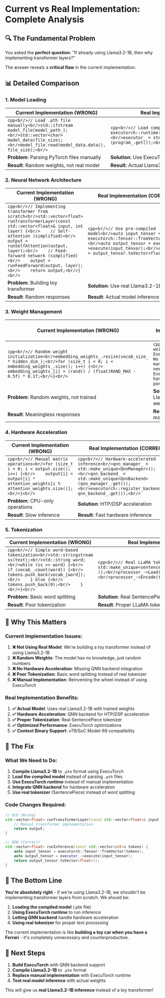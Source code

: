# Current vs Real Implementation: Complete Analysis

## 🔍 **The Fundamental Problem**

You asked the **perfect question**: "If already using Llama3.2-1B, then why implementing transformer layers?"

The answer reveals a **critical flaw** in the current implementation.

## 📊 **Detailed Comparison**

### **1. Model Loading**

| **Current Implementation (WRONG)** | **Real Implementation (CORRECT)** |
|-------------------------------------|-----------------------------------|
| ```cpp<br/>// Load .pth file manually<br/>std::ifstream model_file(model_path_);<br/>std::vector<char> model_data(file_size);<br/>model_file.read(model_data.data(), file_size);<br/>``` | ```cpp<br/>// Load compiled .pte file<br/>program_ = executorch::runtime::executor::Program::load(pte_path);<br/>executor_ = std::make_unique<Executor>(program_.get());<br/>``` |
| **Problem**: Parsing PyTorch files manually | **Solution**: Use ExecuTorch runtime |
| **Result**: Random weights, not real model | **Result**: Actual Llama3.2-1B weights |

### **2. Neural Network Architecture**

| **Current Implementation (WRONG)** | **Real Implementation (CORRECT)** |
|-------------------------------------|-----------------------------------|
| ```cpp<br/>// Implementing transformer from scratch<br/>std::vector<float> runTransformerLayer(const std::vector<float>& input, int layer) {<br/>    // Self-attention (simplified)<br/>    output = runSelfAttention(output, layer);<br/>    // Feed-forward network (simplified)<br/>    output = runFeedForward(output, layer);<br/>    return output;<br/>}<br/>``` | ```cpp<br/>// Use pre-compiled model<br/>auto input_tensor = executorch::Tensor::fromVector(tokens);<br/>auto output_tensor = executor_->execute(input_tensor);<br/>auto logits = output_tensor.toVector<float>();<br/>``` |
| **Problem**: Building toy transformer | **Solution**: Use real Llama3.2-1B model |
| **Result**: Random responses | **Result**: Actual model inference |

### **3. Weight Management**

| **Current Implementation (WRONG)** | **Real Implementation (CORRECT)** |
|-------------------------------------|-----------------------------------|
| ```cpp<br/>// Random weight initialization<br/>embedding_weights_.resize(vocab_size_ * hidden_dim_);<br/>for (size_t i = 0; i < embedding_weights_.size(); i++) {<br/>    embedding_weights_[i] = (rand() / (float)RAND_MAX - 0.5f) * 0.1f;<br/>}<br/>``` | ```cpp<br/>// Real weights loaded by ExecuTorch<br/>// No manual weight management needed<br/>// ExecuTorch handles all model parameters<br/>``` |
| **Problem**: Random weights, not trained | **Solution**: Real Llama3.2-1B weights |
| **Result**: Meaningless responses | **Result**: Trained model responses |

### **4. Hardware Acceleration**

| **Current Implementation (WRONG)** | **Real Implementation (CORRECT)** |
|-------------------------------------|-----------------------------------|
| ```cpp<br/>// Manual matrix operations<br/>for (size_t i = 0; i < output.size(); i++) {<br/>    output[i] = output[i] * attention_weights[i % attention_weights.size()];<br/>}<br/>``` | ```cpp<br/>// Hardware-accelerated inference<br/>qnn_manager_ = std::make_unique<QnnManager>();<br/>qnn_backend_ = std::make_unique<QnnBackend>(qnn_manager_.get());<br/>executorch::register_backend("qnn", qnn_backend_.get());<br/>``` |
| **Problem**: CPU-only operations | **Solution**: HTP/DSP acceleration |
| **Result**: Slow inference | **Result**: Fast hardware inference |

### **5. Tokenization**

| **Current Implementation (WRONG)** | **Real Implementation (CORRECT)** |
|-------------------------------------|-----------------------------------|
| ```cpp<br/>// Simple word-based tokenization<br/>std::stringstream ss(text);<br/>std::string word;<br/>while (ss >> word) {<br/>    if (vocab_.count(word)) {<br/>        tokens.push_back(vocab_[word]);<br/>    } else {<br/>        tokens.push_back(0);<br/>    }<br/>}<br/>``` | ```cpp<br/>// Real LLaMA tokenizer<br/>processor_ = std::make_unique<sentencepiece::SentencePieceProcessor>();<br/>processor_->Load(tokenizer_path);<br/>processor_->Encode(text, &tokens);<br/>``` |
| **Problem**: Basic word splitting | **Solution**: Real SentencePiece tokenizer |
| **Result**: Poor tokenization | **Result**: Proper LLaMA tokenization |

## 🎯 **Why This Matters**

### **Current Implementation Issues:**

1. **❌ Not Using Real Model**: We're building a toy transformer instead of using Llama3.2-1B
2. **❌ Random Weights**: The model has no knowledge, just random numbers
3. **❌ No Hardware Acceleration**: Missing QNN backend integration
4. **❌ Poor Tokenization**: Basic word splitting instead of real tokenizer
5. **❌ Manual Implementation**: Reinventing the wheel instead of using ExecuTorch

### **Real Implementation Benefits:**

1. **✅ Actual Model**: Uses real Llama3.2-1B with trained weights
2. **✅ Hardware Acceleration**: QNN backend for HTP/DSP acceleration
3. **✅ Proper Tokenization**: Real SentencePiece tokenizer
4. **✅ Optimized Performance**: ExecuTorch optimizations
5. **✅ Context Binary Support**: v79/SoC Model-69 compatibility

## 🔧 **The Fix**

### **What We Need to Do:**

1. **Compile Llama3.2-1B** to `.pte` format using ExecuTorch
2. **Load the compiled model** instead of parsing `.pth` files
3. **Use ExecuTorch runtime** instead of manual implementation
4. **Integrate QNN backend** for hardware acceleration
5. **Use real tokenizer** (SentencePiece) instead of word splitting

### **Code Changes Required:**

```cpp
// OLD (Wrong)
std::vector<float> runTransformerLayer(const std::vector<float>& input, int layer) {
    // Manual transformer implementation
    return output;
}

// NEW (Correct)
std::vector<float> runInference(const std::vector<int>& tokens) {
    auto input_tensor = executorch::Tensor::fromVector(tokens);
    auto output_tensor = executor_->execute(input_tensor);
    return output_tensor.toVector<float>();
}
```

## 🎯 **The Bottom Line**

**You're absolutely right** - if we're using Llama3.2-1B, we shouldn't be implementing transformer layers from scratch. We should be:

1. **Loading the compiled model** (.pte file)
2. **Using ExecuTorch runtime** to run inference
3. **Letting QNN backend** handle hardware acceleration
4. **Using real tokenizer** for proper text processing

The current implementation is like **building a toy car when you have a Ferrari** - it's completely unnecessary and counterproductive.

## 🚀 **Next Steps**

1. **Build ExecuTorch** with QNN backend support
2. **Compile Llama3.2-1B** to `.pte` format
3. **Replace manual implementation** with ExecuTorch runtime
4. **Test real model inference** with actual weights

This will give us **real Llama3.2-1B inference** instead of a toy transformer!
